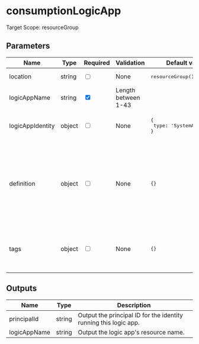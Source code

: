 ﻿# consumptionLogicApp

Target Scope: resourceGroup

## Parameters
| Name | Type | Required | Validation | Default value | Description |
| -- |  -- | -- | -- | -- | -- |
| location | string | <input type="checkbox"> | None | <pre>resourceGroup().location</pre> | The location of this logic app to reside in. This defaults to the resourcegroup location. |
| logicAppName | string | <input type="checkbox" checked> | Length between 1-43 | <pre></pre> | The resource name of the logic app |
| logicAppIdentity | object | <input type="checkbox"> | None | <pre>{<br>  type: 'SystemAssigned'<br>}</pre> | The identity object for this logic app. This defaults to a System Assigned Managed Identity. For formatting, please refer to https://docs.microsoft.com/en-us/azure/templates/microsoft.logic/workflows?pivots=deployment-language-bicep#managedserviceidentity. |
| definition | object | <input type="checkbox"> | None | <pre>{}</pre> | The definition for this logic app. For options & formatting, please refer to https://docs.microsoft.com/en-us/azure/logic-apps/logic-apps-workflow-definition-language.<br>Example:<br>&nbsp;&nbsp;&nbsp;{<br>&nbsp;&nbsp;&nbsp;&nbsp;&nbsp;'&#36;schema': 'https://schema.management.azure.com/providers/Microsoft.Logic/schemas/2016-06-01/workflowdefinition.json#'<br>&nbsp;&nbsp;&nbsp;&nbsp;&nbsp;actions: []<br>&nbsp;&nbsp;&nbsp;&nbsp;&nbsp;contentVersion: '1.0.0.0'<br>&nbsp;&nbsp;&nbsp;&nbsp;&nbsp;outputs: []<br>&nbsp;&nbsp;&nbsp;&nbsp;&nbsp;parameters: []<br>&nbsp;&nbsp;&nbsp;&nbsp;&nbsp;triggers: []<br>&nbsp;&nbsp;&nbsp;} |
| tags | object | <input type="checkbox"> | None | <pre>{}</pre> | The tags to apply to this resource. This is an object with key/value pairs.<br>Example:<br>{<br>&nbsp;&nbsp;&nbsp;FirstTag: myvalue<br>&nbsp;&nbsp;&nbsp;SecondTag: another value<br>} |

## Outputs
| Name | Type | Description |
| -- |  -- | -- |
| principalId | string | Output the principal ID for the identity running this logic app. |
| logicAppName | string | Output the logic app\'s resource name. |
